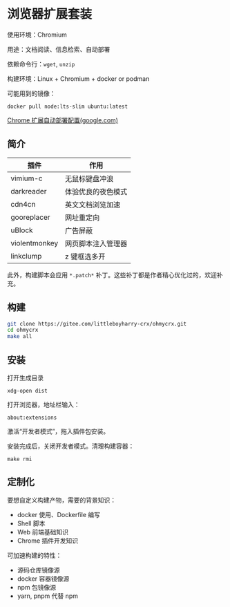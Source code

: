 # 浏览器扩展套装

使用环境：Chromium

用途：文档阅读、信息检索、自动部署

依赖命令行：`wget`, `unzip`

构建环境：Linux + Chromium + docker or podman

可能用到的镜像：

    docker pull node:lts-slim ubuntu:latest

[Chrome 扩展自动部署配置(google.com)](https://support.google.com/chrome/a/answer/7532015?hl=zh-Hans#zippy=%2C%E6%8C%87%E5%AE%9A%E6%89%A9%E5%B1%95%E7%A8%8B%E5%BA%8F%E4%B8%8B%E8%BD%BD%E4%BD%8D%E7%BD%AE)

## 简介

| 插件          | 作用               |
| ------------- | ------------------ |
| vimium-c      | 无鼠标键盘冲浪     |
| darkreader    | 体验优良的夜色模式 |
| cdn4cn        | 英文文档浏览加速   |
| gooreplacer   | 网址重定向         |
| uBlock        | 广告屏蔽           |
| violentmonkey | 网页脚本注入管理器 |
| linkclump     | z 键框选多开       |

此外，构建脚本会应用 `*.patch*` 补丁。这些补丁都是作者精心优化过的，欢迎补充。

## 构建

```bash
git clone https://gitee.com/littleboyharry-crx/ohmycrx.git
cd ohmycrx
make all
```

## 安装

打开生成目录

    xdg-open dist

打开浏览器，地址栏输入：

    about:extensions

激活“开发者模式”，拖入插件包安装。

安装完成后，关闭开发者模式。清理构建容器：

    make rmi

## 定制化

要想自定义构建产物，需要的背景知识：

- docker 使用、Dockerfile 编写
- Shell 脚本
- Web 前端基础知识
- Chrome 插件开发知识

可加速构建的特性：

- 源码仓库镜像源
- docker 容器镜像源
- npm 包镜像源
- yarn, pnpm 代替 npm
